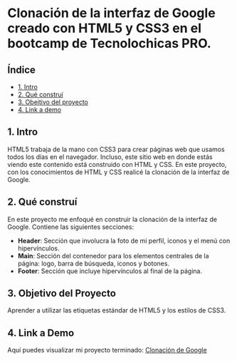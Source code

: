 # Clonación de la interfaz de Google creado con HTML5 y CSS3  en el bootcamp de Tecnolochicas PRO. 
## **Índice**
* [1. Intro](https://github.com/IreneLopezM/clonacion_google#1-intro)
* [2. Qué construí](https://github.com/IreneLopezM/clonacion_google#2-qu%C3%A9-constru%C3%AD)
* [3. Obejtivo del proyecto](https://github.com/IreneLopezM/clonacion_google#3-objetivo-del-proyecto)
* [4. Link a demo](https://github.com/IreneLopezM/clonacion_google#4-link-a-demo)

####

## 1. Intro
HTML5 trabaja de la mano con CSS3 para crear páginas web que usamos todos los días en el navegador. Incluso, este sitio web en donde estás viendo este contenido está construido con HTML y CSS. En este proyecto, con los conocimientos de HTML y CSS realicé la clonación de la interfaz de Google. 

## 2. Qué construí
En este proyecto me enfoqué en construir la clonación de la interfaz de Google. Contiene las siguientes secciones:
* **Header**: Sección que involucra la foto de mi perfil, iconos y el menú con hipervínculos.
* **Main**: Sección del contenedor para los elementos centrales de la página: logo, barra de búsqueda, iconos y botones.
* **Footer**: Sección que incluye hipervínculos al final de la página.

## 3. Objetivo del Proyecto
Aprender a utilizar las etiquetas estándar de HTML5 y los estilos de CSS3.

## 4. Link a Demo
Aquí puedes visualizar mi proyecto terminado: [Clonación de Google](https://clonacion-google1.netlify.app/)
